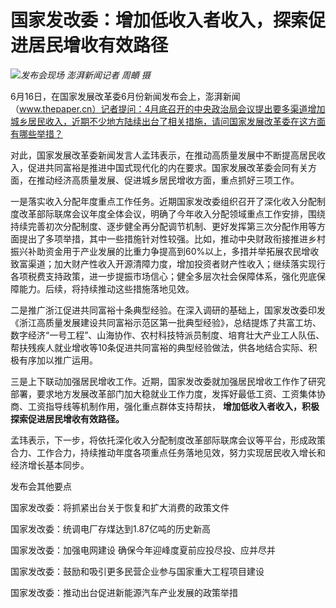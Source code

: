 

# 国家发改委：增加低收入者收入，探索促进居民增收有效路径

![](https://inews.gtimg.com/om_bt/OxXmmuHCpxTbR_SkpWFa8KWWM_wIfBrQ-X2Y4BTOfxx7IAA/1000)_发布会现场
澎湃新闻记者 周頔 摄_

6月16日，在国家发展改革委6月份新闻发布会上，澎湃新闻（www.thepaper.cn）记者提问：4月底召开的中央政治局会议提出要多渠道增加城乡居民收入，近期不少地方陆续出台了相关措施，请问国家发展改革委在这方面有哪些举措？

对此，国家发展改革委新闻发言人孟玮表示，在推动高质量发展中不断提高居民收入，促进共同富裕是推进中国式现代化的内在要求。国家发展改革委会同有关方面，在推动经济高质量发展、促进城乡居民增收方面，重点抓好三项工作。

一是落实收入分配年度重点工作任务。近期国家发改委组织召开了深化收入分配制度改革部际联席会议年度全体会议，明确了今年收入分配领域重点工作安排，围绕持续完善初次分配制度、逐步健全再分配调节机制、更好发挥第三次分配作用等方面提出了多项举措，其中一些措施针对性较强。比如，推动中央财政衔接推进乡村振兴补助资金用于产业发展的比重力争提高到60%以上，多措并举拓展农民增收致富渠道；加大财产性收入开源清障力度，增加投资者财产性收入；继续落实现行各项税费支持政策，进一步提振市场信心；健全多层次社会保障体系，强化兜底保障能力。后续，将持续推动这些措施落地见效。

二是推广浙江促进共同富裕十条典型经验。在深入调研的基础上，国家发改委印发《浙江高质量发展建设共同富裕示范区第一批典型经验》，总结提炼了共富工坊、数字经济“一号工程”、山海协作、农村科技特派员制度、培育壮大产业工人队伍、帮扶残疾人就业增收等10条促进共同富裕的典型经验做法，供各地结合实际、积极有序加以推广运用。

三是上下联动加强居民增收工作。近期，国家发改委就加强居民增收工作作了研究部署，要求地方发展改革部门加大稳就业工作力度，发挥好最低工资、工资集体协商、工资指导线等机制作用，强化重点群体支持帮扶，
**增加低收入者收入，积极探索促进居民增收有效路径。**

孟玮表示，下一步，将依托深化收入分配制度改革部际联席会议等平台，形成政策合力、工作合力，持续推动年度各项重点任务落地见效，努力实现居民收入增长和经济增长基本同步。

发布会其他要点

国家发改委：将抓紧出台关于恢复和扩大消费的政策文件

国家发改委：统调电厂存煤达到1.87亿吨的历史新高

国家发改委：加强电网建设 确保今年迎峰度夏前应投尽投、应并尽并

国家发改委：鼓励和吸引更多民营企业参与国家重大工程项目建设

国家发改委：推动出台促进新能源汽车产业发展的政策举措

